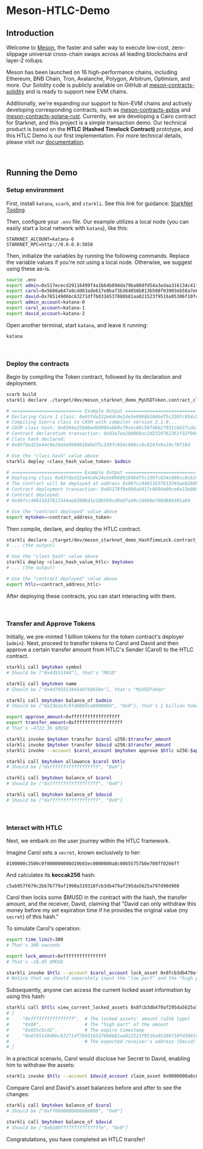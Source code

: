 # Meson-HTLC-Demo

## Introduction

Welcome to [Meson](https://meson.fi/), the faster and safer way to execute low-cost, zero-slippage universal cross-chain swaps across all leading blockchains and layer-2 rollups.

Meson has been launched on 16 high-performance chains, including Ethereum, BNB Chain, Tron, Avalanche, Polygon, Arbitrum, Optimism, and more. Our Solidity code is publicly available on GitHub at [meson-contracts-solidity](https://github.com/MesonFi/meson-contracts-solidity) and is ready to support new EVM chains.

Additionally, we're expanding our support to Non-EVM chains and actively developing corresponding contracts, such as [meson-contracts-aptos](https://github.com/MesonFi/meson-contracts-aptos) and [meson-contracts-solana-rust](https://github.com/MesonFi/meson-contracts-solana-rust). Currently, we are developing a Cairo contract for Starknet, and this project is a simple transaction demo. Our technical product is based on the **HTLC (Hashed Timelock Contract)** prototype, and this HTLC Demo is our first implementation. For more technical details, please visit our [documentation](https://docs.meson.fi/).

<br>

## Running the Demo

### Setup environment

First, install `katana`, `scarb`, and `starkli`. See this link for guidance: [StarkNet Tooling](https://book.starknet.io/ch02-02-starkli-scarb-katana.html).

Then, configure your `.env` file. Our example utilizes a local node (you can easily start a local network with `katana`), like this:

```dotenv
STARKNET_ACCOUNT=katana-0
STARKNET_RPC=http://0.0.0.0:5050
```

Then, initialize the variables by running the following commands. Replace the variable values if you're not using a local node. Otherwise, we suggest using these as-is.

```bash
source .env
export admin=0x517ececd29116499f4a1b64b094da79ba08dfd54a3edaa316134c41f8160973
export carol=0x5686a647a9cdd63ade617e0baf3b364856b813b508f03903eb58a7e622d5855
export david=0x765149d6bc63271df7b0316537888b81aa021523f9516a05306f10fd36914da
export admin_account=katana-0
export carol_account=katana-1
export david_account=katana-2
```

Open another terminal, start `katana`, and leave it running:

```bash
katana
```

<br>

### Deploy the contracts

Begin by compiling the Token contract, followed by its declaration and deployment.

```bash
scarb build
starkli declare ./target/dev/meson_starknet_demo_MyUSDToken.contract_class.json

# ========================== Example Output ==========================
# Declaring Cairo 1 class: 0x03fda322e44c0e24e5e99686104bdf5c330fc854c886cc8c624fe9a19c70f18d
# Compiling Sierra class to CASM with compiler version 2.1.0...
# CASM class hash: 0x0394e25b06ed6099babb0cf9cec66c58f46b27931cb637cdafa03311114f3376
# Contract declaration transaction: 0x03a7ea28d008ac2d2329762361f32f9843ae1e2edfb7781ac9cd5d6783f871f8
# Class hash declared:
# 0x03fda322e44c0e24e5e99686104bdf5c330fc854c886cc8c624fe9a19c70f18d

# Use the "class hash" value above
starkli deploy <class_hash_value_token> $admin

# ========================== Example Output ==========================
# Deploying class 0x03fda322e44c0e24e5e99686104bdf5c330fc854c886cc8c624fe9a19c70f18d with salt 0x07125b5c763191d927e2a3646b8920fbd4257c40b2cbe0458e225336753317b9...
# The contract will be deployed at address 0x06fcc44611637613344ae8280bd1e10b569cd8dd7a49c2d466e760d86b301a04
# Contract deployment transaction: 0x05178f9e9b9a4417c0894e09ce6e13e06023ce766206890f73e91113d38e0420
# Contract deployed:
# 0x06fcc44611637613344ae8280bd1e10b569cd8dd7a49c2d466e760d86b301a04

# Use the "contract deployed" value above
export mytoken=<contract_address_token>
```

Then compile, declare, and deploy the HTLC contract.

```bash
starkli declare ./target/dev/meson_starknet_demo_HashTimeLock.contract_class.json
# ... (the output)

# Use the "class hash" value above
starkli deploy <class_hash_value_htlc> $mytoken
# ... (the output)

# Use the "contract deployed" value above
export htlc=<contract_address_htlc>
```

After deploying these contracts, you can start interacting with them. 

<br>

### Transfer and Approve Tokens

Initially, we pre-minted 1 billion tokens for the token contract's deployer (`admin`). Next, proceed to transfer tokens to Carol and David and then approve a certain transfer amount from HTLC's Sender (Carol) to the HTLC contract.

```bash
starkli call $mytoken symbol
# Should be ["0x4d555344"], that's "MUSD"

starkli call $mytoken name
# Should be ["0x4d79555344546f6b656e"], that's "MyUSDToken"

starkli call $mytoken balance_of $admin
# Should be ["0x33b2e3c9fd0803ce8000000", "0x0"], that's 1 billion token with 18 decimals (10^9 * 10*18)

export approve_amount=0xffffffffffffffffff
export transfer_amount=0xffffffffffffffffff
# That's ~4722.36 $MUSD

starkli invoke $mytoken transfer $carol u256:$transfer_amount
starkli invoke $mytoken transfer $david u256:$transfer_amount
starkli invoke --account $carol_account $mytoken approve $htlc u256:$approve_amount

starkli call $mytoken allowance $carol $htlc
# Should be ["0xffffffffffffffffff", "0x0"]

starkli call $mytoken balance_of $carol
# Should be ["0xffffffffffffffffff", "0x0"]

starkli call $mytoken balance_of $david
# Should be ["0xffffffffffffffffff", "0x0"]
```

<br>

### Interact with HTLC

Next, we embark on the user journey within the HTLC framework.

Imagine Carol sets a `secret`, known exclusively to her:

`0100000c3500c0f000000000d19b03ec0000000a8c00655757b0e708ff0266ff`

And calculates its **keccak256** hash:

`c5ab957f679c2bb7b779af1990a319318fcb3db479af295da5625a797d90d908`

Carol then locks some $MUSD in the contract with the hash, the transfer amount, and the receiver, David, claiming that "David can only withdraw this money before my set expiration time if he provides the original value (my `secret`) of this hash."

To simulate Carol's operation:

```bash
export time_limit=300
# That's 300 seconds

export lock_amount=0xffffffffffffffff
# That's ~18.45 $MUSD

starkli invoke $htlc --account $carol_account lock_asset 0x8fcb3db479af295da5625a797d90d908 0xc5ab957f679c2bb7b779af1990a31931 $time_limit u256:$lock_amount $david
# Notice that we should separately input the "low part" and the "high part" of the hash value
```

Subsequently, anyone can access the current locked asset information by using this hash:

```bash
starkli call $htlc view_current_locked_assets 0x8fcb3db479af295da5625a797d90d908 0xc5ab957f679c2bb7b779af1990a31931
# [
#     "0xffffffffffffffff",  # The locked assets' amount (u256 type)
#     "0x00",                # The "high part" of the amount
#     "0x655c5cd1",          # The expire timestamp
#     "0x0765149d6bc63271df7b0316537888b81aa021523f9516a05306f10fd36914da"
#                            # The expected receiver's address (David)
# ]
```

In a practical scenario, Carol would disclose her Secret to David, enabling him to withdraw the assets:

```bash
starkli invoke $htlc --account $david_account claim_asset 0x0000000a8c00655757b0e708ff0266ff 0x0100000c3500c0f000000000d19b03ec
```

Compare Carol and David's asset balances before and after to see the changes:

```bash
starkli call $mytoken balance_of $carol
# Should be ["0xff0000000000000000", "0x0"]

starkli call $mytoken balance_of $david
# Should be ["0x0100fffffffffffffffe", "0x0"]
```

Congratulations, you have completed an HTLC transfer!
